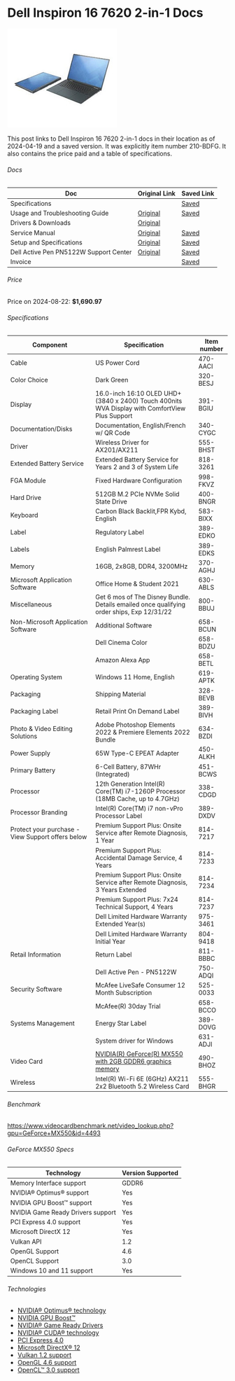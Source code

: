 # Dell Inspiron 16 7620 2-in-1 Docs

![dell_inspiron_16_7620](dell_inspiron_16_7620.jpeg)

This post links to Dell Inspiron 16 7620 2-in-1 docs in their location as of 2024-04-19 and a saved version. It was explicitly item number 210-BDFG. It also contains the price paid and a table of specifications. 

###### Docs

| **Doc**                                | **Original Link**                                            | **Saved Link**                                               |
| -------------------------------------- | ------------------------------------------------------------ | ------------------------------------------------------------ |
| Specifications                         |                                                              | [Saved](https://drive.google.com/file/d/1sk5PYj52bEHi_HlWdHEj9DhuCnD_0210/view?usp=sharing) |
| Usage and Troubleshooting Guide        | [Original](https://www.dell.com/support/kbdoc/en-us/article/lkbprint?ArticleNumber=000199145&AccessLevel=10&Lang=en) | [Saved](https://drive.google.com/file/d/1skLmPnMqdsTDo-wfjg1LfaTbZxdaS4AD/view?usp=sharing) |
| Drivers & Downloads                    | [Original](https://www.dell.com/support/home/en-us/product-support/product/inspiron-16-7620-2-in-1-laptop/drivers) |                                                              |
| Service Manual                         | [Original](https://dl.dell.com/content/manual16923540-inspiron-16-7620-2-in-1-service-manual.pdf?language=en-us) | [Saved](https://drive.google.com/file/d/1spiKB2Kg02pT5jWkJqtYvqaOZisz2-o9/view?usp=sharing) |
| Setup and Specifications               | [Original](https://dl.dell.com/content/manual17399228-inspiron-16-7620-2-in-1-setup-and-specifications.pdf?language=en-us) | [Saved](https://drive.google.com/file/d/1stY53J_rPVCq7pL9naAClPTyQCmDr3JP/view?usp=sharing) |
| Dell Active Pen PN5122W Support Center | [Original](https://www.dell.com/support/kbdoc/en-us/000197317/dell-active-pen-pn5122w-support-center) | [Saved](https://drive.google.com/file/d/1t00dgSpvq-QFJpzibgne2maGnDWpuVnm/view?usp=sharing) |
| Invoice                                |                                                              | [Saved](https://drive.google.com/file/d/1t1DjoguVoBtj5pfB0B1YCDjQsIPW29E3/view?usp=sharing) |

###### Price

Price on 2024-08-22: **$1,690.97**

###### Specifications

| **Component**                                     | **Specification**                                            | **Item number** |
| ------------------------------------------------- | ------------------------------------------------------------ | --------------- |
| Cable                                             | US Power Cord                                                | 470-AACI        |
| Color Choice                                      | Dark Green                                                   | 320-BESJ        |
| Display                                           | 16.0-inch 16:10 OLED UHD+ (3840 x 2400) Touch 400nits WVA Display with ComfortView Plus Support | 391-BGIU        |
| Documentation/Disks                               | Documentation, English/French w/ QR Code                     | 340-CYGC        |
| Driver                                            | Wireless Driver for AX201/AX211                              | 555-BHST        |
| Extended Battery Service                          | Extended Battery Service for Years 2 and 3 of System Life    | 818-3261        |
| FGA Module                                        | Fixed Hardware Configuration                                 | 998-FKVZ        |
| Hard Drive                                        | 512GB M.2 PCIe NVMe Solid State Drive                        | 400-BNGR        |
| Keyboard                                          | Carbon Black Backlit,FPR Kybd, English                       | 583-BIXX        |
| Label                                             | Regulatory Label                                             | 389-EDKO        |
| Labels                                            | English Palmrest Label                                       | 389-EDKS        |
| Memory                                            | 16GB, 2x8GB, DDR4, 3200MHz                                   | 370-AGHJ        |
| Microsoft Application Software                    | Office Home & Student 2021                                   | 630-ABLS        |
| Miscellaneous                                     | Get 6 mos of The Disney Bundle. Details emailed once qualifying order ships, Exp 12/31/22 | 800-BBUJ        |
| Non-Microsoft Application Software                | Additional Software                                          | 658-BCUN        |
|                                                   | Dell Cinema Color                                            | 658-BDZU        |
|                                                   | Amazon Alexa App                                             | 658-BETL        |
| Operating System                                  | Windows 11 Home, English                                     | 619-APTK        |
| Packaging                                         | Shipping Material                                            | 328-BEVB        |
| Packaging Label                                   | Retail Print On Demand Label                                 | 389-BIVH        |
| Photo & Video Editing Solutions                   | Adobe Photoshop Elements 2022 & Premiere Elements 2022 Bundle | 634-BZDI        |
| Power Supply                                      | 65W Type-C EPEAT Adapter                                     | 450-ALKH        |
| Primary Battery                                   | 6-Cell Battery, 87WHr (Integrated)                           | 451-BCWS        |
| Processor                                         | 12th Generation Intel(R) Core(TM) i7-1260P Processor (18MB Cache, up to 4.7GHz) | 338-CDGD        |
| Processor Branding                                | Intel(R) Core(TM) i7 non-vPro Processor Label                | 389-DXDV        |
| Protect your purchase - View Support offers below | Premium Support Plus: Onsite Service after Remote Diagnosis, 1 Year | 814-7217        |
|                                                   | Premium Support Plus: Accidental Damage Service, 4 Years     | 814-7233        |
|                                                   | Premium Support Plus: Onsite Service after Remote Diagnosis, 3 Years Extended | 814-7234        |
|                                                   | Premium Support Plus: 7x24 Technical Support, 4 Years        | 814-7237        |
|                                                   | Dell Limited Hardware Warranty Extended Year(s)              | 975-3461        |
|                                                   | Dell Limited Hardware Warranty Initial Year                  | 804-9418        |
| Retail Information                                | Return Label                                                 | 811-BBBC        |
|                                                   | Dell Active Pen - PN5122W                                    | 750-ADQI        |
| Security Software                                 | McAfee LiveSafe Consumer 12 Month Subscription               | 525-0033        |
|                                                   | McAfee(R) 30day Trial                                        | 658-BCCO        |
| Systems Management                                | Energy Star Label                                            | 389-DOVG        |
|                                                   | System driver for Windows                                    | 631-ADJI        |
| Video Card                                        | [NVIDIA(R) GeForce(R) MX550 with 2GB GDDR6 graphics memory](https://www.nvidia.com/en-us/geforce/gaming-laptops/mx-550/) | 490-BHOZ        |
| Wireless                                          | Intel(R) Wi-Fi 6E (6GHz) AX211 2x2 Bluetooth 5.2 Wireless Card | 555-BHGR        |

###### Benchmark

https://www.videocardbenchmark.net/video_lookup.php?gpu=GeForce+MX550&id=4493

###### GeForce MX550 Specs

| Technology                        | Version Supported |
| --------------------------------- | ----------------- |
| Memory Interface support          | GDDR6             |
| NVIDIA® Optimus® support          | Yes               |
| NVIDIA GPU Boost™ support         | Yes               |
| NVIDIA Game Ready Drivers support | Yes               |
| PCI Express 4.0 support           | Yes               |
| Microsoft DirectX 12              | Yes               |
| Vulkan API                        | 1.2               |
| OpenGL Support                    | 4.6               |
| OpenCL Support                    | 3.0               |
| Windows 10 and 11 support         | Yes               |

###### Technologies

- [NVIDIA® Optimus® technology](https://www.nvidia.com/en-us/geforce/technologies/optimus/)
- [NVIDIA GPU Boost™](https://www.nvidia.com/en-us/geforce/technologies/gpu-boost/)
- [NVIDIA® Game Ready Drivers](https://www.nvidia.com/en-us/geforce/drivers/)
- [NVIDIA® CUDA® technology](https://developer.nvidia.com/cuda-zone)
- [PCI Express 4.0](https://www.intel.com/content/www/us/en/gaming/resources/what-is-pcie-4-and-why-does-it-matter.html)
- [Microsoft DirectX® 12](https://www.nvidia.com/en-us/geforce/technologies/dx12/)
- [Vulkan 1.2 support](https://registry.khronos.org/vulkan/specs/1.2-extensions/html/vkspec.html)
- [OpenGL 4.6 support](https://registry.khronos.org/OpenGL/specs/gl/glspec46.core.pdf)
- [OpenCL™ 3.0 support](https://registry.khronos.org/OpenCL/sdk/3.0/docs/man/html/)